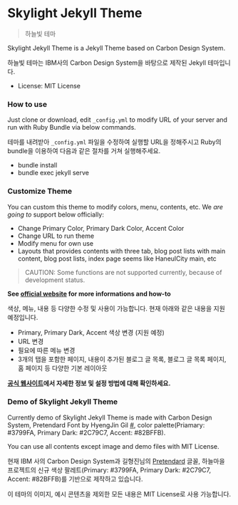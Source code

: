 # Skylight Jekyll Theme
> 하늘빛 테마

Skylight Jekyll Theme is a Jekyll Theme based on Carbon Design System.

하늘빛 테마는 IBM사의 Carbon Design System을 바탕으로 제작된 Jekyll 테마입니다.

- License: MIT License

### How to use

Just clone or download, edit <code>_config.yml</code> to modify URL of your server and run with Ruby Bundle via below commands.

테마를 내려받아 <code>_config.yml</code> 파일을 수정하여 실행할 URL을 정해주시고 Ruby의 bundle을 이용하여 다음과 같은 절차를 거쳐 실행해주세요.

- bundle install
- bundle exec jekyll serve

### Customize Theme

You can custom this theme to modify colors, menu, contents, etc. We _are going to_ support below officially:

- Change Primary Color, Primary Dark Color, Accent Color
- Change URL to run theme
- Modify menu for own use
- Layouts that provides contents with three tab, blog post lists with main content, blog post lists, index page seems like HaneulCity main, etc

> CAUTION: Some functions are not supported currently, because of development status.

**See [official website](https://skylight.paperbox.moe) for more informations and how-to**

색상, 메뉴, 내용 등 다양한 수정 및 사용이 가능합니다. 현재 아래와 같은 내용을 지원 예정입니다.

- Primary, Primary Dark, Accent 색상 변경 (지원 예정)
- URL 변경
- 필요에 따른 메뉴 변경
- 3개의 탭을 포함한 페이지, 내용이 추가된 블로그 글 목록, 블로그 글 목록 페이지, 홈 페이지 등 다양한 기본 레이아웃

**[공식 웹사이트](https://skylight.paperbox.moe)에서 자세한 정보 및 설정 방법에 대해 확인하세요.**

### Demo of Skylight Jekyll Theme

Currently demo of Skylight Jekyll Theme is made with Carbon Design System, Pretendard Font by HyengJin Gil [#](https://cactus.tistory.com/306), color palette(Priamary: #3799FA, Primary Dark: #2C79C7, Accent: #82BFFB).

You can use all contents except image and demo files with MIT License.

현재 IBM 사의 Carbon Design System과 길형진님의 [Pretendard](https://cactus.tistory.com/306) 글꼴, 하늘마을 프로젝트의 신규 색상 팔레트(Primary: #3799FA, Primary Dark: #2C79C7, Accent: #82BFFB)를 기반으로 제작하고 있습니다.

이 테마의 이미지, 예시 콘텐츠을 제외한 모든 내용은 MIT License로 사용 가능합니다.
